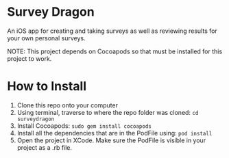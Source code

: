 # Survey Dragon
An iOS app for creating and taking surveys as well as reviewing results for your own personal surveys.

NOTE: This project depends on Cocoapods so that must be installed for this project to work.

# How to Install
1. Clone this repo onto your computer
2. Using terminal, traverse to where the repo folder was cloned: ```cd surveydragon```
3. Install Cocoapods: 
```sudo gem install cocoapods```
4. Install all the dependencies that are in the PodFile using: 
```pod install```
5. Open the project in XCode. Make sure the PodFile is visible in your project as a .rb file.
